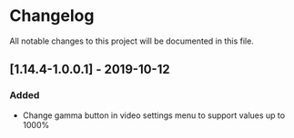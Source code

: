 # Changelog
All notable changes to this project will be documented in this file.

## [1.14.4-1.0.0.1] - 2019-10-12
### Added
- Change gamma button in video settings menu to support values up to 1000%